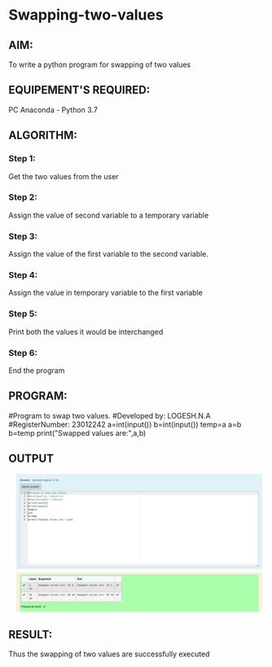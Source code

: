 # Swapping-two-values
## AIM:
To write a python program for swapping of two values
## EQUIPEMENT'S REQUIRED: 
PC
Anaconda - Python 3.7
## ALGORITHM: 
### Step 1:
Get the two values from the user
### Step 2: 
Assign the value of second variable to a temporary variable 
### Step 3: 
Assign the value of the first variable to the second variable.
### Step 4:  
Assign the value in temporary variable to the first variable
### Step 5: 
Print both the values it would be interchanged
### Step 6: 
End the program
## PROGRAM:
#Program to swap two values.
#Developed by: LOGESH.N.A
#RegisterNumber: 23012242
a=int(input())
b=int(input())
temp=a
a=b
b=temp
print("Swapped values are:",a,b)

## OUTPUT
![Alt text](Swappingoftwovariables.png)

## RESULT:
Thus the swapping of two values are successfully executed



